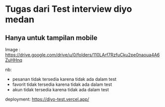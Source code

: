 # Tugas dari Test interview diyo medan

## Hanya untuk tampilan mobile

Image : https://drive.google.com/drive/u/0/folders/110LArf7RzfuCku2pe0naoua4A6ZuHHnq

nb:

- pesanan tidak tersedia karena tidak ada dalam test
- favorit tidak tersedia karena tidak ada dalam test
- akun tidak tersedia karena tidak ada dalam test

deployment: https://diyo-test.vercel.app/
